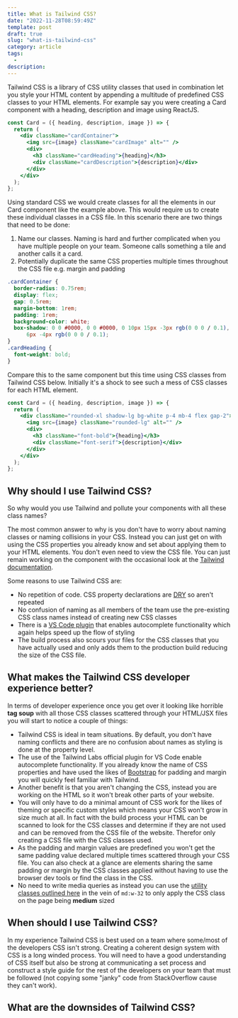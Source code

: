 ```yaml
---
title: What is Tailwind CSS?
date: "2022-11-28T08:59:49Z"
template: post
draft: true
slug: "what-is-tailwind-css"
category: article
tags:
  -
description:
---
```


Tailwind CSS is a library of CSS utility classes that used in combination let you style your HTML content by appending a multitude of predefined CSS classes to your HTML elements. For example say you were creating a Card component with a heading, description and image using ReactJS.

```jsx
const Card = ({ heading, description, image }) => {
  return (
    <div className="cardContainer">
      <img src={image} className="cardImage" alt="" />
      <div>
        <h3 className="cardHeading">{heading}</h3>
        <div className="cardDescription">{description}</div>
      </div>
    </div>
  );
};
```

Using standard CSS we would create classes for all the elements in our Card component like the example above. This would require us to create these individual classes in a CSS file. In this scenario there are two things that need to be done:

1. Name our classes. Naming is hard and further complicated when you have multiple people on your team. Someone calls something a tile and another calls it a card.
2. Potentially duplicate the same CSS properties multiple times throughout the CSS file e.g. margin and padding

```css
.cardContainer {
  border-radius: 0.75rem;
  display: flex;
  gap: 0.5rem;
  margin-bottom: 1rem;
  padding: 1rem;
  background-color: white;
  box-shadow: 0 0 #0000, 0 0 #0000, 0 10px 15px -3px rgb(0 0 0 / 0.1), 0 4px
      6px -4px rgb(0 0 0 / 0.1);
}
.cardHeading {
  font-weight: bold;
}
```

Compare this to the same component but this time using CSS classes from Tailwind CSS below. Initially it's a shock to see such a mess of CSS classes for each HTML element.

```jsx
const Card = ({ heading, description, image }) => {
  return (
    <div className="rounded-xl shadow-lg bg-white p-4 mb-4 flex gap-2">
      <img src={image} className="rounded-lg" alt="" />
      <div>
        <h3 className="font-bold">{heading}</h3>
        <div className="font-serif">{description}</div>
      </div>
    </div>
  );
};
```

## Why should I use Tailwind CSS?

So why would you use Tailwind and pollute your components with all these class names?

The most common answer to why is you don't have to worry about naming classes or naming collisions in your CSS. Instead you can just get on with using the CSS properties you already know and set about applying them to your HTML elements. You don't even need to view the CSS file. You can just remain working on the component with the occasional look at the [Tailwind documentation](https://tailwindcss.com/docs/box-sizing).

Some reasons to use Tailwind CSS are:

- No repetition of code. CSS property declarations are [DRY](https://en.wikipedia.org/wiki/Don%27t_repeat_yourself) so aren't repeated
- No confusion of naming as all members of the team use the pre-existing CSS class names instead of creating new CSS classes
- There is a [VS Code plugin](https://marketplace.visualstudio.com/items?itemName=bradlc.vscode-tailwindcss) that enables autocomplete functionality which again helps speed up the flow of styling
- The build process also scours your files for the CSS classes that you have actually used and only adds them to the production build reducing the size of the CSS file.

## What makes the Tailwind CSS developer experience better?

In terms of developer experience once you get over it looking like horrible **tag soup** with all those CSS classes scattered through your HTML/JSX files you will start to notice a couple of things:

- Tailwind CSS is ideal in team situations. By default, you don't have naming conflicts and there are no confusion about names as styling is done at the property level.
- The use of the Tailwind Labs official plugin for VS Code enable autocomplete functionality. If you already know the name of CSS properties and have used the likes of [Bootstrap](https://getbootstrap.com/docs/5.2/utilities/spacing/#margin-and-padding) for padding and margin you will quickly feel familiar with Tailwind.
- Another benefit is that you aren't changing the CSS, instead you are working on the HTML so it won't break other parts of your website.
- You will only have to do a minimal amount of CSS work for the likes of theming or specific custom styles which means your CSS won't grow in size much at all. In fact with the build process your HTML can be scanned to look for the CSS classes and determine if they are not used and can be removed from the CSS file of the website. Therefor only creating a CSS file with the CSS classes used.
- As the padding and margin values are predefined you won't get the same padding value declared multiple times scattered through your CSS file. You can also check at a glance are elements sharing the same padding or margin by the CSS classes applied without having to use the browser dev tools or find the class in the CSS.
- No need to write media queries as instead you can use the [utility classes outlined here](https://tailwindcss.com/docs/responsive-design) in the vein of `md:w-32` to only apply the CSS class on the page being **medium** sized

## When should I use Tailwind CSS?

In my experience Tailwind CSS is best used on a team where some/most of the developers CSS isn't strong. Creating a coherent design system with CSS is a long winded process. You will need to have a good understanding of CSS itself but also be strong at communicating a set process and construct a style guide for the rest of the developers on your team that must be followed (not copying some "janky" code from StackOverflow cause they can't work).

## What are the downsides of Tailwind CSS?
